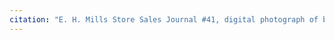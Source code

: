 ```yaml
---
citation: "E. H. Mills Store Sales Journal #41, digital photograph of book owned by Brooktondale collector."
---
```

